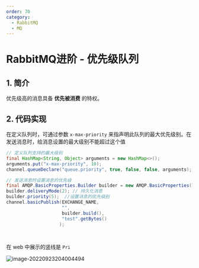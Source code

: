 ```yaml
---
order: 70
category:
  - RabbitMQ  
  - MQ
---
```


# RabbitMQ进阶 - 优先级队列

## 1. 简介

优先级高的消息具备 **优先被消费** 的特权。

## 2. 代码实现

在定义队列时，可通过参数 `x-max-priority` 来指声明此队列的最大优先级别。在发送消息时，给消息设置的最大级别不能超过这个值

```java
// 定义队列支持的最大级别
final HashMap<String, Object> arguments = new HashMap<>();
arguments.put("x-max-priority", 10);
channel.queueDeclare("queue.priority", true, false, false, arguments);

// 发送消息时设置消息的优先级
final AMQP.BasicProperties.Builder builder = new AMQP.BasicProperties().builder();
builder.deliveryMode(2); // 持久化消息
builder.priority(5);  //设置消息的优先级别
channel.basicPublish(EXCHANGE_NAME,
                     "",
                     builder.build(),
                     "test".getBytes()
                    );

 
```

在 web 中展示的竖线是 `Pri`

![image-20220923204004494](https://abelsun-1256449468.cos.ap-beijing.myqcloud.com/image/image-20220923204004494.png)